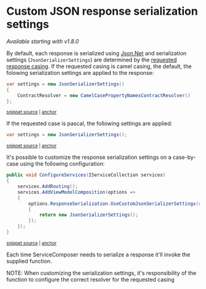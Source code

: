 # Custom JSON response serialization settings

_Available starting with v1.8.0_

By default, each response is serialized using [Json.Net](https://www.newtonsoft.com/json/help/html/Introduction.htm) and serialization settings (`JsonSerializerSettings`) are determined by the [requested response casing](response-serialization-casing.source.md). If the requested casing is camel casing, the default, the folowing serialization settings are applied to the response:

<!-- snippet: camel-serialization-settings -->
<a id='snippet-camel-serialization-settings'></a>
```cs
var settings = new JsonSerializerSettings()
{
    ContractResolver = new CamelCasePropertyNamesContractResolver()
};
```
<sup><a href='/src/Snippets/Serialization/ResponseSettingsBasedOnCasing.cs#L10-L15' title='Snippet source file'>snippet source</a> | <a href='#snippet-camel-serialization-settings' title='Start of snippet'>anchor</a></sup>
<!-- endSnippet -->

If the requested case is pascal, the following settings are applied:

<!-- snippet: pascal-serialization-settings -->
<a id='snippet-pascal-serialization-settings'></a>
```cs
var settings = new JsonSerializerSettings();
```
<sup><a href='/src/Snippets/Serialization/ResponseSettingsBasedOnCasing.cs#L20-L22' title='Snippet source file'>snippet source</a> | <a href='#snippet-pascal-serialization-settings' title='Start of snippet'>anchor</a></sup>
<!-- endSnippet -->

It's possible to customize the response serialization settings on a case-by-case using the following configuration:

<!-- snippet: custom-serialization-settings -->
<a id='snippet-custom-serialization-settings'></a>
```cs
public void ConfigureServices(IServiceCollection services)
{
    services.AddRouting();
    services.AddViewModelComposition(options =>
    {
        options.ResponseSerialization.UseCustomJsonSerializerSettings(request =>
        {
            return new JsonSerializerSettings();
        });
    });
}
```
<sup><a href='/src/Snippets/Serialization/Startup.cs#L9-L21' title='Snippet source file'>snippet source</a> | <a href='#snippet-custom-serialization-settings' title='Start of snippet'>anchor</a></sup>
<!-- endSnippet -->

Each time ServiceComposer needs to serialize a response it'll invoke the supplied function.

NOTE:
When customizing the serialization settings, it's responsibility of the function to configure the correct resolver for the requested casing
